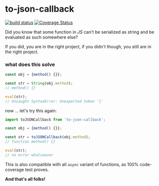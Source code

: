 # to-json-callback

[![build status](https://github.com/WebReflection/to-json-callback/actions/workflows/node.js.yml/badge.svg)](https://github.com/WebReflection/to-json-callback/actions) [![Coverage Status](https://coveralls.io/repos/github/WebReflection/to-json-callback/badge.svg?branch=main)](https://coveralls.io/github/WebReflection/to-json-callback?branch=main)

Did you know that some function in *JS* can't be serialized as string and be evaluated as such somewhere else?

If you did, you are in the right project, if you didn't though, you still are in the right project.

### what does this solve

```js
const obj = {method() {}};

const str = String(obj.method);
// method() {}

eval(str);
// Uncaught SyntaxError: Unexpected token '{'
```

now ... let's try this again:
```js
import toJSONCallback from 'to-json-callback';

const obj = {method() {}};

const str = toJSONCallback(obj.method);
// function method() {}

eval(str);
// no error whatsoever
```

This is also compatible with all `async` variant of functions, as 100% code-coverage test proves.

**And that's all folks!**
